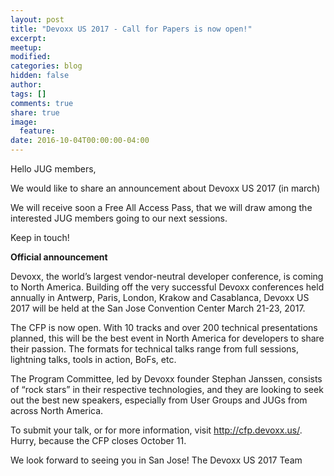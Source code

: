 ```yaml
---
layout: post
title: "Devoxx US 2017 - Call for Papers is now open!"
excerpt:
meetup:
modified:
categories: blog
hidden: false
author:
tags: []
comments: true
share: true
image:
  feature:
date: 2016-10-04T00:00:00-04:00
---
```


Hello JUG members,

We would like to share an announcement about Devoxx US 2017 (in march)

We will receive soon a Free All Access Pass, that we will draw among the interested JUG members going to our next sessions.

Keep in touch!


__Official announcement__

Devoxx, the world’s largest vendor-neutral developer conference, is coming to North America.  Building off the very successful Devoxx conferences held annually in Antwerp, Paris, London, Krakow and Casablanca, Devoxx US 2017 will be held at the San Jose Convention Center March 21-23, 2017. 

The CFP is now open.  With 10 tracks and over 200 technical presentations planned, this will be the best event in North America for developers to share their passion.  The formats for technical talks range from full sessions, lightning talks, tools in action, BoFs, etc. 

The Program Committee, led by Devoxx founder Stephan Janssen, consists of “rock stars” in their respective technologies, and they are looking to seek out the best new speakers, especially from User Groups and JUGs from across North America. 

To submit your talk, or for more information, visit http://cfp.devoxx.us/.  Hurry, because the CFP closes October 11.

We look forward to seeing you in San Jose!
The Devoxx US 2017 Team
